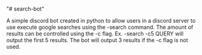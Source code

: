 "# search-bot" 

A simple discord bot created in python to allow users in a discord server to use execute google searches using the -search command. The amount of results can be controlled using the -c flag. Ex. -search -c5 QUERY will output the first 5 results. The bot will output 3 results if the -c flag is not used.
